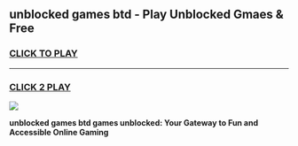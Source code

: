 
## unblocked games btd - Play Unblocked Gmaes & Free
<h3>
<a href="https://premium.freeplayer.one?title=unblocked_games_btd&ref=20F">CLICK TO PLAY</a></h3>
<hr>

<h3>
<a href="https://premium.freeplayer.one?title=unblocked_games_btd&ref=20F">CLICK 2 PLAY</a>
  
</h3>

<a href="https://premium.freeplayer.one?title=unblocked_games_btd&ref=20F/"><img src="https://clearcache.store/games.png"></a>


**unblocked games btd games unblocked: Your Gateway to Fun and Accessible Online Gaming**
